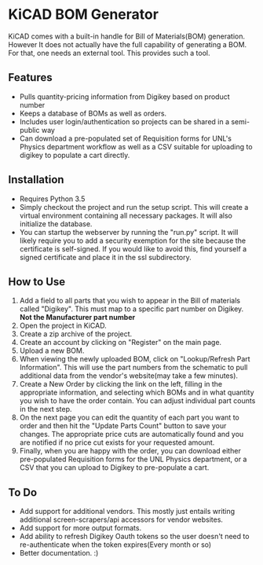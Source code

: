 KiCAD BOM Generator
===================

KiCAD comes with a built-in handle for Bill of Materials(BOM) generation. However It does not actually have the full capability of generating a BOM. For that, one needs an external tool. This provides such a tool.

Features
--------
-  Pulls quantity-pricing information from Digikey based on product number
-  Keeps a database of BOMs as well as orders.
-  Includes user login/authentication so projects can be shared in a semi-public way
-  Can download a pre-populated set of Requisition forms for UNL's Physics department workflow as well as a CSV suitable for uploading to digikey to populate a cart directly.

Installation
------------
- Requires Python 3.5
- Simply checkout the project and run the setup script. This will create a virtual environment containing all necessary packages. It will also initialize the database.
- You can startup the webserver by running the "run.py" script. It will likely require you to add a security exemption for the site because the certificate is self-signed. If you would like to avoid this, find yourself a signed certificate and place it in the ssl subdirectory.

How to Use
----------
1.  Add a field to all parts that you wish to appear in the Bill of materials called "Digikey". This must map to a specific part number on Digikey. **Not the Manufacturer part number**
2.  Open the project in KiCAD.
3.  Create a zip archive of the project.
4.  Create an account by clicking on "Register" on the main page.
5.  Upload a new BOM.
6.  When viewing the newly uploaded BOM, click on "Lookup/Refresh Part Information". This will use the part numbers from the schematic to pull additional data from the vendor's website(may take a few minutes).
7.  Create a New Order by clicking the link on the left, filling in the appropriate information, and selecting which BOMs and in what quantity you wish to have the order contain. You can adjust individual part counts in the next step.
8.  On the next page you can edit the quantity of each part you want to order and then hit the "Update Parts Count" button to save your changes. The appropriate price cuts are automatically found and you are notified if no price cut exists for your requested amount.
9.  Finally, when you are happy with the order, you can download either pre-populated Requisition forms for the UNL Physics department, or a CSV that you can upload to Digikey to pre-populate a cart.


To Do
-----
  -  Add support for additional vendors. This mostly just entails writing additional screen-scrapers/api accessors for vendor websites.
  -  Add support for more output formats.
  -  Add ability to refresh Digikey Oauth tokens so the user doesn't need to re-authenticate when the token expires(Every month or so)
  -  Better documentation. :)

